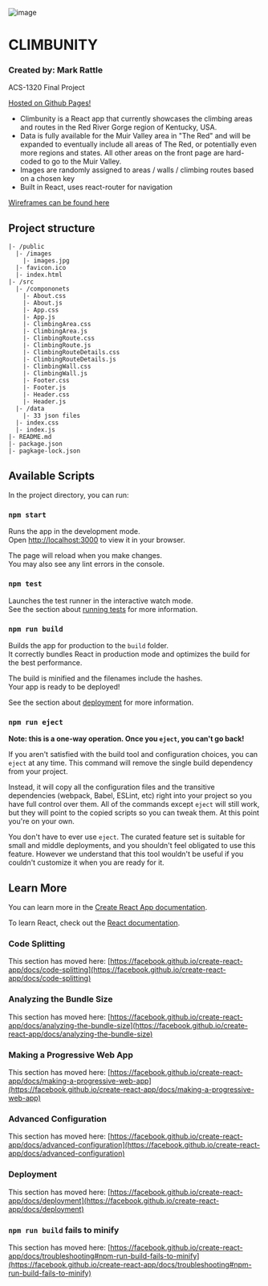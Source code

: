 ![image](https://user-images.githubusercontent.com/111889289/222542161-8ee6e2e0-e5e4-4554-997b-078c9fb9e5d1.png)

# CLIMBUNITY

### Created by: Mark Rattle
ACS-1320 Final Project

[Hosted on Github Pages!](https://energeist.github.io/climbunity-front-end/)

- Climbunity is a React app that currently showcases the climbing areas and routes in the Red River Gorge region of Kentucky, USA.
- Data is fully available for the Muir Valley area in "The Red" and will be expanded to eventually include all areas of The Red, or potentially even more regions and states.  All other areas on the front page are hard-coded to go to the Muir Valley.
- Images are randomly assigned to areas / walls / climbing routes based on a chosen key
- Built in React, uses react-router for navigation

[Wireframes can be found here]([https://energeist.github.io/climbunity-front-end/](https://github.com/energeist/climbunity-front-end/blob/master/climbunity-wireframes.pdf))

## Project structure
```
|- /public
  |- /images
    |- images.jpg
  |- favicon.ico
  |- index.html
|- /src
  |- /compononets
    |- About.css
    |- About.js
    |- App.css
    |- App.js
    |- ClimbingArea.css
    |- ClimbingArea.js
    |- ClimbingRoute.css
    |- ClimbingRoute.js
    |- ClimbingRouteDetails.css
    |- ClimbingRouteDetails.js
    |- ClimbingWall.css
    |- ClimbingWall.js
    |- Footer.css
    |- Footer.js
    |- Header.css
    |- Header.js
  |- /data
    |- 33 json files
  |- index.css
  |- index.js
|- README.md
|- package.json
|- pagkage-lock.json
```

## Available Scripts

In the project directory, you can run:

### `npm start`

Runs the app in the development mode.\
Open [http://localhost:3000](http://localhost:3000) to view it in your browser.

The page will reload when you make changes.\
You may also see any lint errors in the console.

### `npm test`

Launches the test runner in the interactive watch mode.\
See the section about [running tests](https://facebook.github.io/create-react-app/docs/running-tests) for more information.

### `npm run build`

Builds the app for production to the `build` folder.\
It correctly bundles React in production mode and optimizes the build for the best performance.

The build is minified and the filenames include the hashes.\
Your app is ready to be deployed!

See the section about [deployment](https://facebook.github.io/create-react-app/docs/deployment) for more information.

### `npm run eject`

**Note: this is a one-way operation. Once you `eject`, you can't go back!**

If you aren't satisfied with the build tool and configuration choices, you can `eject` at any time. This command will remove the single build dependency from your project.

Instead, it will copy all the configuration files and the transitive dependencies (webpack, Babel, ESLint, etc) right into your project so you have full control over them. All of the commands except `eject` will still work, but they will point to the copied scripts so you can tweak them. At this point you're on your own.

You don't have to ever use `eject`. The curated feature set is suitable for small and middle deployments, and you shouldn't feel obligated to use this feature. However we understand that this tool wouldn't be useful if you couldn't customize it when you are ready for it.

## Learn More

You can learn more in the [Create React App documentation](https://facebook.github.io/create-react-app/docs/getting-started).

To learn React, check out the [React documentation](https://reactjs.org/).

### Code Splitting

This section has moved here: [https://facebook.github.io/create-react-app/docs/code-splitting](https://facebook.github.io/create-react-app/docs/code-splitting)

### Analyzing the Bundle Size

This section has moved here: [https://facebook.github.io/create-react-app/docs/analyzing-the-bundle-size](https://facebook.github.io/create-react-app/docs/analyzing-the-bundle-size)

### Making a Progressive Web App

This section has moved here: [https://facebook.github.io/create-react-app/docs/making-a-progressive-web-app](https://facebook.github.io/create-react-app/docs/making-a-progressive-web-app)

### Advanced Configuration

This section has moved here: [https://facebook.github.io/create-react-app/docs/advanced-configuration](https://facebook.github.io/create-react-app/docs/advanced-configuration)

### Deployment

This section has moved here: [https://facebook.github.io/create-react-app/docs/deployment](https://facebook.github.io/create-react-app/docs/deployment)

### `npm run build` fails to minify

This section has moved here: [https://facebook.github.io/create-react-app/docs/troubleshooting#npm-run-build-fails-to-minify](https://facebook.github.io/create-react-app/docs/troubleshooting#npm-run-build-fails-to-minify)
